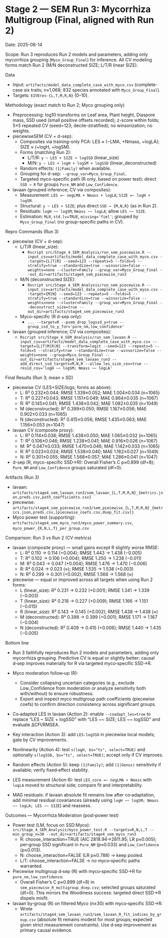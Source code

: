 # Stage 2 — SEM Run 3: Mycorrhiza Multigroup (Final, aligned with Run 2)

Date: 2025-08-14

Scope: Run 3 reproduces Run 2 models and parameters, adding only mycorrhiza grouping (`Myco_Group_Final`) for inference. All CV modeling forms match Run 2 (M/N deconstructed SIZE; L/T/R linear SIZE).

Data
- Input: `artifacts/model_data_complete_case_with_myco.csv` (complete-case six traits; n≈1,068; 832 species annotated with `Myco_Group_Final`).
- Targets: `EIVEres-{L,T,M,R,N}` (0–10).

Methodology (exact match to Run 2; Myco grouping only)
- Preprocessing: log10 transforms on Leaf area, Plant height, Diaspore mass, SSD used (small positive offsets recorded); z-score within folds; 5×5 repeated CV (seed=123; decile-stratified); no winsorization; no weights.
- piecewiseSEM (CV + d-sep):
  - Composites via training-only PCA: LES ≈ (−LMA, +Nmass, +logLA); SIZE ≈ (+logH, +logSM).
  - Forms (matching Run 2):
    - L/T/R: `y ~ LES + SIZE + logSSD` (linear_size)
    - M/N: `y ~ LES + logH + logSM + logSSD` (linear_deconstructed)
  - Random effects: `(1|Family)` when available.
  - Grouping for d-sep: `--group_var=Myco_Group_Final`.
  - Targeted myco-specific path (R only, based on power test): direct `SSD → R` for groups `Pure_NM` and `Low_Confidence`.
- lavaan (grouped inference; CV via composites):
  - Measurement: `LES =~ negLMA + Nmass + logLA`; `SIZE =~ logH + logSM`.
  - Structural: `y ~ LES + SIZE`; plus direct `SSD → {M,N,R}` (as in Run 2).
  - Residuals: `logH ~~ logSM`; `Nmass ~~ logLA`; allow `LES ~~ SIZE`.
  - Estimation: `MLR`, `std.lv=TRUE`, `missing='fiml'`; grouped by `Myco_Group_Final` (no group-specific paths in CV).

Repro Commands (Run 3)
- piecewise (CV + d-sep):
  - L/T/R (linear_size):
    - `Rscript src/Stage_4_SEM_Analysis/run_sem_piecewise.R --input_csv=artifacts/model_data_complete_case_with_myco.csv --target={L|T|R} --seed=123 --repeats=5 --folds=5 --stratify=true --standardize=true --winsorize=false --weights=none --cluster=Family --group_var=Myco_Group_Final --out_dir=artifacts/stage4_sem_piecewise_run3`
  - M/N (deconstructed SIZE):
    - `Rscript src/Stage_4_SEM_Analysis/run_sem_piecewise.R --input_csv=artifacts/model_data_complete_case_with_myco.csv --target={M|N} --seed=123 --repeats=5 --folds=5 --stratify=true --standardize=true --winsorize=false --weights=none --cluster=Family --group_var=Myco_Group_Final --deconstruct_size=true --out_dir=artifacts/stage4_sem_piecewise_run3`
  - Myco-specific (R d-sep only):
    - `... --target=R --psem_drop_logssd_y=true --group_ssd_to_y_for='pure_nm,low_confidence'`
- lavaan (grouped inference; CV via composites):
  - `Rscript src/Stage_4_SEM_Analysis/run_sem_lavaan.R --input_csv=artifacts/model_data_complete_case_with_myco.csv --target={L|T|M|R|N} --transform=logit --seed=123 --repeats=5 --folds=5 --stratify=true --standardize=true --winsorize=false --weights=none --group=Myco_Group_Final --out_dir=artifacts/stage4_sem_lavaan_run3 --add_direct_ssd_targets=M,N,R --allow_les_size_cov=true --resid_cov='logH ~~ logSM; Nmass ~~ logLA'`

Final Results (Run 3; mean ± SD)
- piecewise CV (LES+SIZE/logs; forms as above):
  - L: R² 0.232±0.044; RMSE 1.339±0.052; MAE 1.004±0.034 (n=1065)
  - T: R² 0.227±0.043; RMSE 1.151±0.049; MAE 0.864±0.035 (n=1067)
  - R: R² 0.145±0.041; RMSE 1.438±0.042; MAE 1.082±0.035 (n=1049)
  - M (deconstructed): R² 0.399±0.050; RMSE 1.167±0.056; MAE 0.902±0.033 (n=1065)
  - N (deconstructed): R² 0.415±0.056; RMSE 1.435±0.063; MAE 1.156±0.053 (n=1047)
- lavaan CV (composite proxy):
  - L: R² 0.114±0.038; RMSE 1.438±0.050; MAE 1.065±0.032 (n=1065)
  - T: R² 0.106±0.046; RMSE 1.238±0.041; MAE 0.916±0.026 (n=1067)
  - M: R² 0.047±0.033; RMSE 1.470±0.046; MAE 1.142±0.033 (n=1065)
  - R: R² 0.023±0.024; RMSE 1.538±0.040; MAE 1.162±0.027 (n=1049)
  - N: R² 0.301±0.055; RMSE 1.568±0.057; MAE 1.286±0.041 (n=1047)
- d-sep (R, myco-specific SSD→R): Overall Fisher’s C p≈0.899 (df=8); `Pure_NM` and `Low_Confidence` groups saturated (df=0).

Artifacts (Run 3)
- lavaan: `artifacts/stage4_sem_lavaan_run3/sem_lavaan_{L,T,M,R,N}_{metrics.json,preds.csv,path_coefficients.csv}`
- piecewise: `artifacts/stage4_sem_piecewise_run3/sem_piecewise_{L,T,M,R,N}_{metrics.json,preds.csv,[piecewise_coefs.csv,dsep_fit.csv]}`
- Myco power test (supporting): `artifacts/stage4_sem_myco_run3/myco_power_summary.csv`, `myco_power_{R,N,L,T}_per_group.csv`

Comparison: Run 3 vs Run 2 (CV metrics)
- lavaan (composite proxy) — small gains except R slightly worse RMSE:
  - L: R² 0.110 → 0.114 (+0.004); RMSE 1.443 → 1.438 (−0.005)
  - T: R² 0.102 → 0.106 (+0.004); RMSE 1.250 → 1.238 (−0.011)
  - M: R² 0.043 → 0.047 (+0.004); RMSE 1.476 → 1.470 (−0.006)
  - R: R² 0.024 → 0.023 (≈); RMSE 1.535 → 1.538 (+0.003)
  - N: R² 0.299 → 0.301 (+0.002); RMSE 1.568 → 1.568 (≈)
- piecewise — equal or improved across all targets when using Run 2 forms:
  - L (linear_size): R² 0.231 → 0.232 (+0.001); RMSE 1.341 → 1.339 (−0.003)
  - T (linear_size): R² 0.218 → 0.227 (+0.009); RMSE 1.166 → 1.151 (−0.015)
  - R (linear_size): R² 0.143 → 0.145 (+0.002); RMSE 1.438 → 1.438 (≈)
  - M (deconstructed): R² 0.398 → 0.399 (+0.001); RMSE 1.171 → 1.167 (−0.004)
  - N (deconstructed): R² 0.409 → 0.415 (+0.006); RMSE 1.440 → 1.435 (−0.005)

Bottom line
- Run 3 faithfully reproduces Run 2 models and parameters, adding only mycorrhiza grouping. Predictive CV is equal or slightly better; causal d‑sep improves materially for R via targeted myco‑specific SSD→R.

- Myco moderation follow‑up (R):
  - Consider collapsing uncertain categories (e.g., exclude Low_Confidence from moderation or analyze sensitivity both with/without) to ensure robustness.
  - Export and inspect myco multigroup path coefficients (piecewise coefs) to confirm direction consistency across significant groups.
- Co‑adapted LES in lavaan (Action 2): enable `--coadapt_les=true` to replace “LES ~ SIZE + logSSD” with “LES ~~ SIZE; LES ~~ logSSD” and evaluate ΔCFI/RMSEA.
- Key interaction (Action 3): add `LES:logSSD` in piecewise local models; gate by CV improvements.
- Nonlinearity (Action 4): test `s(logH, bs="ts", select=TRUE)` and optionally `s(logSSD, bs="ts", select=TRUE)`; accept only if CV improves.
- Random effects (Action 5): keep `(1|Family)`; add `(1|Genus)` sensitivity if available; verify fixed‑effect stability.
- LES measurement (Action 6): test `LES_core =~ negLMA + Nmass` with `logLA` moved to structural side; compare fit and interpretability.
- MAG residuals: if lavaan absolute fit remains low after co‑adaptation, add minimal residual covariances (already using `logH ~~ logSM; Nmass ~~ logLA; LES ~~ SIZE`) and reassess.

Outcomes — Mycorrhiza Moderation (post‑power test)
- Power test (LM, focus on SSD:Myco): `src/Stage_4_SEM_Analysis/myco_power_test.R --targets=R,N,L,T --min_group_n=30 --out_dir=artifacts/stage4_sem_myco_run3`
  - R: choose_interaction=TRUE (AIC 2818.94→2811.95; LR p≈0.005); per‑group SSD significant in `Pure_NM` (p≈0.033) and `Low_Confidence` (p≈0.013).
  - N: choose_interaction=FALSE (LR p≈0.788) → keep pooled.
  - L/T: choose_interaction=FALSE → no myco‑specific paths warranted.
- Piecewise multigroup d‑sep (R) with myco‑specific SSD→R for `pure_nm,low_confidence`:
  - Overall Fisher’s C p≈0.899 (df=8) in `sem_piecewise_R_multigroup_dsep.csv`; selected groups saturated (df=0). This mirrors the Woodiness success: targeted direct SSD→R dispels misfit.
- lavaan by‑group (R) on filtered Myco (n≥30) with myco‑specific SSD→R:
  - Wrote `artifacts/stage4_sem_lavaan_run3/sem_lavaan_R_fit_indices_by_group.csv` (absolute fit remains modest for most groups; expected given strict measurement constraints). Use d‑sep improvement as primary causal evidence.
